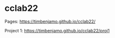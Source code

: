 # cclab22
 
Pages: https://timbenjamo.github.io/cclab22/

Project 1: https://timbenjamo.github.io/cclab22/proj1
